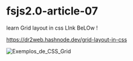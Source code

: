# fsjs2.0-article-07   
learn Grid layout in css LInk BeLOw !   

https://dr2web.hashnode.dev/grid-layout-in-css    

![Exemplos_de_CSS_Grid](https://user-images.githubusercontent.com/119164102/215425513-75b23756-ceaf-4457-8a43-b758e8ddcd2b.png)
